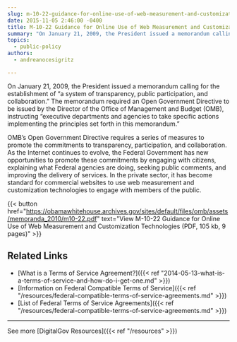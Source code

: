 ```yaml
---
slug: m-10-22-guidance-for-online-use-of-web-measurement-and-customization-technologies
date: 2015-11-05 2:46:00 -0400
title: M-10-22 Guidance for Online Use of Web Measurement and Customization Technologies
summary: "On January 21, 2009, the President issued a memorandum calling for the establishment of &ldquo;a system of transparency, public participation, and collaboration.&rdquo; The memorandum required an Open Government Directive to be issued by the Director of the Office of Management and Budget (OMB), instructing &ldquo;executive departments and agencies to take specific actions implementing the principles"
topics:
  - public-policy
authors:
  - andreanocesigritz

---
```


On January 21, 2009, the President issued a memorandum calling for the establishment of “a system of transparency, public participation, and collaboration.” The memorandum required an Open Government Directive to be issued by the Director of the Office of Management and Budget (OMB), instructing “executive departments and agencies to take specific actions implementing the principles set forth in this memorandum.”

OMB’s Open Government Directive requires a series of measures to promote the commitments to transparency, participation, and collaboration. As the Internet continues to evolve, the Federal Government has new opportunities to promote these commitments by engaging with citizens, explaining what Federal agencies are doing, seeking public comments, and improving the delivery of services. In the private sector, it has become standard for commercial websites to use web measurement and customization technologies to engage with members of the public.

{{< button href="https://obamawhitehouse.archives.gov/sites/default/files/omb/assets/memoranda_2010/m10-22.pdf" text="View M-10-22 Guidance for Online Use of Web Measurement and Customization Technologies (PDF, 105 kb, 9 pages)" >}}

## Related Links

- [What is a Terms of Service Agreement?]({{< ref "2014-05-13-what-is-a-terms-of-service-and-how-do-i-get-one.md" >}})
- [Information on Federal Compatible Terms of Service]({{< ref "/resources/federal-compatible-terms-of-service-agreements.md" >}})
- [List of Federal Terms of Service Agreements]({{< ref "/resources/federal-compatible-terms-of-service-agreements.md" >}})

---

See more [DigitalGov Resources]({{< ref "/resources" >}})
